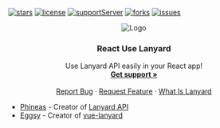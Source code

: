 [![stars](https://img.shields.io/github/stars/barbarbar338/react-use-lanyard?color=yellow&logo=github&style=for-the-badge)](https://github.com/barbarbar338/react-use-lanyard)
[![license](https://img.shields.io/github/license/barbarbar338/react-use-lanyard?logo=github&style=for-the-badge)](https://github.com/barbarbar338/react-use-lanyard)
[![supportServer](https://img.shields.io/discord/711995199945179187?color=7289DA&label=Support&logo=discord&style=for-the-badge)](https://discord.gg/BjEJFwh)
[![forks](https://img.shields.io/github/forks/barbarbar338/react-use-lanyard?color=green&logo=github&style=for-the-badge)](https://github.com/barbarbar338/react-use-lanyard)
[![issues](https://img.shields.io/github/issues/barbarbar338/react-use-lanyard?color=red&logo=github&style=for-the-badge)](https://github.com/barbarbar338/react-use-lanyard)

<p align="center">
  <img src="https://raw.githubusercontent.com/barbarbar338/react-use-lanyard/main/assets/readme.png" alt="Logo" />
  <h3 align="center">React Use Lanyard</h3>

  <p align="center">
    Use Lanyard API easily in your React app!
    <br />
    <a href="https://discord.gg/BjEJFwh"><strong>Get support »</strong></a>
    <br />
    <br />
    <a href="https://github.com/barbarbar338/react-use-lanyard/issues">Report Bug</a>
    ·
    <a href="https://github.com/barbarbar338/react-use-lanyard/issues">Request Feature</a>
    ·
    <a href="https://github.com/Phineas/lanyard">What Is Lanyard</a>
  </p>
</p>



-   [Phineas](https://github.com/Phineas) - Creator of [Lanyard API](https://github.com/Phineas/lanyard)
-   [Eggsy](https://github.com/eggsy) - Creator of [vue-lanyard](https://www.npmjs.com/package/@eggsydev/vue-lanyard)
